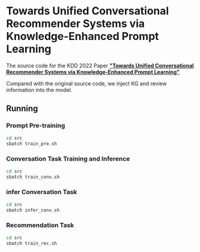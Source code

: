 # Towards Unified Conversational Recommender Systems via Knowledge-Enhanced Prompt Learning
The source code for the KDD 2022 Paper [**"Towards Unified Conversational Recommender Systems via Knowledge-Enhanced Prompt Learning"**](https://arxiv.org/abs/2206.09363)


Compared with the original source code, we inject KG and review information into the model.


## Running
### Prompt Pre-training
```bash
cd src
sbatch train_pre.sh
```

### Conversation Task Training and Inference
```bash
cd src
sbatch train_conv.sh
```


### infer Conversation Task
```bash
cd src
sbatch infer_conv.sh
```


### Recommendation Task
```bash
cd src
sbatch train_rec.sh
```
